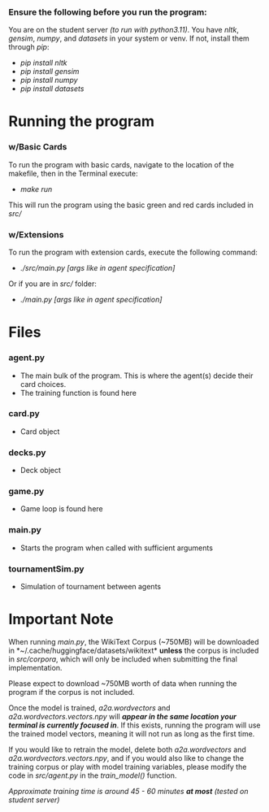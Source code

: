 ### Ensure the following before you run the program:
You are on the student server *(to run with python3.11)*.
You have *nltk*, *gensim*, *numpy*, and *datasets* in your system or venv. If not, install them through *pip*:
- *pip install nltk*
- *pip install gensim*
- *pip install numpy*
- *pip install datasets*


# Running the program
### w/Basic Cards
To run the program with basic cards, navigate to the location of the makefile, then in the Terminal execute: 
- *make run*

This will run the program using the basic green and red cards included in *src/*

### w/Extensions
To run the program with extension cards, execute the following command:
- *./src/main.py [args like in agent specification]*

Or if you are in *src/* folder:
- *./main.py [args like in agent specification]*


# Files
### agent.py
- The main bulk of the program. This is where the agent(s) decide their card choices.
- The training function is found here
### card.py
- Card object
### decks.py
- Deck object
### game.py
- Game loop is found here
### main.py
- Starts the program when called with sufficient arguments
### tournamentSim.py
- Simulation of tournament between agents


# Important Note
When running *main.py*, the WikiText Corpus (~750MB) will be downloaded in *~/.cache/huggingface/datasets/wikitext* **unless** the corpus is included in *src/corpora*, which will only be included when submitting the final implementation.

Please expect to download ~750MB worth of data when running the program if the corpus is not included.

Once the model is trained, *a2a.wordvectors* and *a2a.wordvectors.vectors.npy* will ***appear in the same location your terminal is currently focused in***. If this exists, running the program will use the trained model vectors, meaning it will not run as long as the first time.

If you would like to retrain the model, delete both *a2a.wordvectors* and *a2a.wordvectors.vectors.npy*, and if you would also like to change the training corpus or play with model training variables, please modify the code in *src/agent.py* in the *train_model()* function.

*Approximate training time is around 45 - 60 minutes **at most** (tested on student server)*
